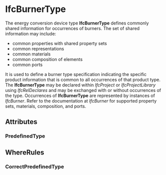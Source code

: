 # IfcBurnerType

The energy conversion device type **IfcBurnerType** defines commonly shared information for occurrences of burners. The set of shared information may include:

* common properties with shared property sets
* common representations
* common materials
* common composition of elements
* common ports

It is used to define a burner type specification indicating the specific product information that is common to all occurrences of that product type. The **IfcBurnerType** may be declared within _IfcProject_ or _IfcProjectLibrary_ using _IfcRelDeclares_ and may be exchanged with or without occurrences of the type. Occurrences of **IfcBurnerType** are represented by instances of _IfcBurner_. Refer to the documentation at _IfcBurner_ for supported property sets, materials, composition, and ports.

## Attributes

### PredefinedType


## WhereRules

### CorrectPredefinedType

